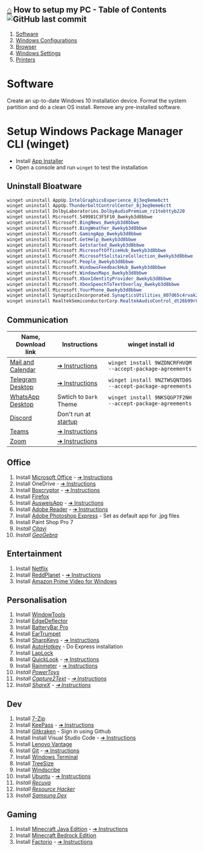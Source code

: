 ## [⌂](README.md) **How to setup my PC** - Table of Contents ![GitHub last commit](https://img.shields.io/github/last-commit/yetenol/setup-computer?color=white)
1. [Software](#software)
1. [Windows Configurations](windows-configs.md)  
1. [Browser](browser.md)  
1. [Windows Settings](windows-settings.md)  
1. [Printers](printers.md)

# Software
Create an up-to-date Windows 10 installation device.
Format the system partition and do a clean OS install.
Remove any pre-installed software.

# Setup Windows Package Manager CLI (winget)
- Install [App Installer](https://www.microsoft.com/en-us/p/app-installer/9nblggh4nns1)
- Open a console and run `winget` to test the installation

## Uninstall Bloatware
```powershell
winget uninstall AppUp.IntelGraphicsExperience_8j3eq9eme6ctt            # Intel® Graphics Command Center
winget uninstall AppUp.ThunderboltControlCenter_8j3eq9eme6ctt           # ThunderboltTM Control Center
winget uninstall DolbyLaboratories.DolbyAudioPremium_rz1tebttyb220      # Dolby Audio Premium
winget uninstall Microsoft.549981C3F5F10_8wekyb3d8bbwe                  # Cortana
winget uninstall Microsoft.BingNews_8wekyb3d8bbwe                       # Microsoft News
winget uninstall Microsoft.BingWeather_8wekyb3d8bbwe                    # MSN Weather
winget uninstall Microsoft.GamingApp_8wekyb3d8bbwe                      # Xbox
winget uninstall Microsoft.GetHelp_8wekyb3d8bbwe                        # Get Help
winget uninstall Microsoft.Getstarted_8wekyb3d8bbwe                     # Microsoft Tips
winget uninstall Microsoft.MicrosoftOfficeHub_8wekyb3d8bbwe             # Office
winget uninstall Microsoft.MicrosoftSolitaireCollection_8wekyb3d8bbwe   # Microsoft Solitaire Collection
winget uninstall Microsoft.People_8wekyb3d8bbwe                         # Microsoft People
winget uninstall Microsoft.WindowsFeedbackHub_8wekyb3d8bbwe             # Feedback Hub
winget uninstall Microsoft.WindowsMaps_8wekyb3d8bbwe                    # Windows Maps
winget uninstall Microsoft.XboxIdentityProvider_8wekyb3d8bbwe           # Xbox Identity Provider
winget uninstall Microsoft.XboxSpeechToTextOverlay_8wekyb3d8bbwe        # Xbox Game Speech Window
winget uninstall Microsoft.YourPhone_8wekyb3d8bbwe                      # Your Phone
winget uninstall SynapticsIncorporated.SynapticsUtilities_807d65c4rvak2 # PrebootManager
winget uninstall RealtekSemiconductorCorp.RealtekAudioControl_dt26b99r8h8gj # Realtek Audio Control
```

## Communication
Name, Download link | Instructions | winget install id
--- | --- | ---
[Mail and Calendar](https://www.microsoft.com/en-us/p/mail-and-calendar/9wzdncrfhvqm) | [➔ Instructions](instructions.md#install-mail-and-calendar) | ```winget install 9WZDNCRFHVQM --accept-package-agreements```
[Telegram Desktop](https://www.microsoft.com/en-us/p/telegram-desktop/9nztwsqntd0s) | [➔ Instructions](instructions.md#install-telegram-desktop) | `winget install 9NZTWSQNTD0S --accept-package-agreements`
[WhatsApp Desktop](https://www.microsoft.com/en-us/p/whatsapp-desktop/9nksqgp7f2nh) | Swtich to `Dark` Theme | `winget install 9NKSQGP7F2NH --accept-package-agreements`
[Discord](https://discord.com/download) | Don't run at [startup](how-to-dos.md#edit-startup-apps)
[Teams](https://www.microsoft.com/en-us/microsoft-teams/download-app#desktopAppDownloadregion) | [➔ Instructions](instructions.md#install-teams)
[Zoom](https://zoom.us/download) | [➔ Instructions](instructions.md#install-zoom)

## Office
1. Install [Microsoft Office](https://account.microsoft.com/services/office/install)
    \- [➔ Instructions](instructions.md#install-microsoft-office)
1. Install OneDrive
    \- [➔ Instructions](instructions.md#install-onedrive)
1. Install [Boxcryptor](https://www.boxcryptor.com/en/download/)
    \- [➔ Instructions](instructions.md#install-boxcryptor)
1. Install [Firefox](https://www.mozilla.org/en-US/firefox/download/thanks/)
1. Install [AusweisApp](https://www.ausweisapp.bund.de/download/windows-und-mac/)
    \- [➔ Instructions](instructions.md#install-ausweisapp)
1. Install [Adobe Reader](https://get.adobe.com/reader/)
    \- [➔ Instructions](instructions.md#install-adobe-reader)
1. Install [Adobe Photoshop Express](https://www.microsoft.com/en-us/p/adobe-photoshop-express-image-editor-adjustments-filters-effects-borders/9wzdncrfj27n)
    \- Set as default app for .jpg files
1. Install Paint Shop Pro 7
1. *Install [Citavi](https://www.citavi.com/en/download)*
1. *Install [GeoGebra](https://download.geogebra.org/package/win)*

## Entertainment
1. Install [Netflix](https://www.microsoft.com/en-us/p/netflix/9wzdncrfj3tj)
1. Install [ReddPlanet](https://www.microsoft.com/en-us/p/reddplanet/9nblggh4s44m)
    \- [➔ Instructions](instructions.md#install-reddplanet)
1. Install [Amazon Prime Video for Windows](https://www.microsoft.com/en-us/p/amazon-prime-video-for-windows/9p6rc76msmmj)

## Personalisation
1. Install [WindowTools](https://github.com/Yetenol/AHK-tools/releases/latest/download/WindowTools.exe)
1. Install [EdgeDeflector](https://github.com/da2x/EdgeDeflector/releases/latest/download/EdgeDeflector_install.exe)
1. Install [BatteryBar Pro](https://batterybarpro.com/basic.php)
1. Install [EarTrumpet](https://www.microsoft.com/en-us/p/eartrumpet/9nblggh516xp)
1. Install [SharpKeys](https://github.com/randyrants/sharpkeys/releases/latest)
    \- [➔ Instructions](instructions.md#install-sharpkeys)
1. Install [AutoHotkey](https://www.autohotkey.com/download/ahk-install.exe)
    \- Do Express installation
1. Install [LapLock](https://github.com/dechamps/laplock/releases/latest/download/laplock.exe)
1. Install [QuickLook](https://www.microsoft.com/en-us/p/quicklook/9nv4bs3l1h4s)
    \- [➔ Instructions](instructions.md#install-quicklook)
1. Install [Rainmeter](https://github.com/rainmeter/rainmeter/releases/latest)
    \- [➔ Instructions](instructions.md#install-rainmeter)
1. *Install [PowerToys](https://github.com/microsoft/PowerToys/releases/latest)*
1. *Install [Capture2Text](https://sourceforge.net/projects/capture2text/files/Capture2Text/)
    \- [➔ Instructions](instructions.md#install-capture2text)*
1. *Install [ShareX](https://github.com/ShareX/ShareX/releases/latest)
    \- [➔ Instructions](instructions.md#install-sharex)*

## Dev
1. Install [7-Zip](https://www.7-zip.org/)
1. Install [KeePass](https://keepass.info/download.html)
    \- [➔ Instructions](instructions.md#install-keepass)
1. Install [Gitkraken](https://www.gitkraken.com/download/windows64)
    \- Sign in using Github
1. Install Install Visual Studio Code
    \- [➔ Instructions](instructions.md#install-visual-studio-code)
1. Install [Lenovo Vantage](https://www.microsoft.com/en-us/p/lenovo-vantage/9wzdncrfj4mv)
1. Install [Git](https://git-scm.com/download/win)
    \- [➔ Instructions](instructions.md#install-git)
1. Install [Windows Terminal](https://www.microsoft.com/en-us/p/windows-terminal/9n0dx20hk701)
1. Install [TreeSize](https://www.microsoft.com/en-us/p/treesize-free/9nblggh40881)
1. Install [Windscribe](https://windscribe.com/install/desktop/windows)
1. Install [Ubuntu](https://www.microsoft.com/en-us/p/ubuntu/9nblggh4msv6)
    \- [➔ Instructions](instructions.md#install-ubuntu)
1. *Install [Recuva](https://www.ccleaner.com/recuva/download)*
1. *Install [Resource Hacker](http://www.angusj.com/resourceh*acker/#download)*
1. *Install [Samsung Dex](https://www.samsung.com/global/download/SamsungDeXWin)*
## Gaming
1. Install [Minecraft Java Edition](https://www.minecraft.net/en-us/download/)
    \- [➔ Instructions](instructions.md#install-minecraft-java-edition)
1. Install [Minecraft Bedrock Edition](https://www.microsoft.com/en-us/p/minecraft-for-windows-10/9nblggh2jhxj)
1. Install [Factorio](https://factorio.com/download)
    \- [➔ Instructions](instructions.md#install-factorio)
